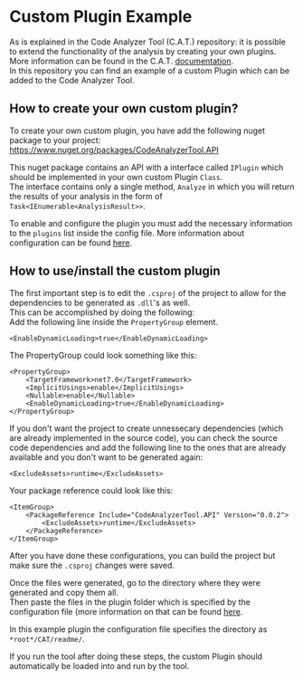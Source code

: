 # Custom Plugin Example

As is explained in the Code Analyzer Tool (C.A.T.) repository: it is possible to extend the functionality of the analysis by creating your own plugins. More information can be found in the C.A.T. [documentation](https://github.com/CodeAnalyzerIS/code-analyzer-tool/wiki).  
In this repository you can find an example of a custom Plugin which can be added to the Code Analyzer Tool.  

## How to create your own custom plugin?

To create your own custom plugin, you have add the following nuget package to your project:  https://www.nuget.org/packages/CodeAnalyzerTool.API  

This nuget package contains an API with a interface called `IPlugin` which should be implemented in your own custom Plugin `Class`.  
The interface contains only a single method, `Analyze` in which you will return the results of your analysis in the form of `Task<IEnumerable<AnalysisResult>>`.  

To enable and configure the plugin you must add the necessary information to the `plugins` list inside the config file. More information about configuration can be found [here](https://github.com/CodeAnalyzerIS/code-analyzer-tool/wiki/Configuration).

## How to use/install the custom plugin

The first important step is to edit the `.csproj` of the project to allow for the dependencies to be generated as `.dll`'s as well.  
This can be accomplished by doing the following:  
Add the following line inside the `PropertyGroup` element.  
```
<EnableDynamicLoading>true</EnableDynamicLoading>
```
The PropertyGroup could look something like this:  
```
<PropertyGroup>
    <TargetFramework>net7.0</TargetFramework>
    <ImplicitUsings>enable</ImplicitUsings>
    <Nullable>enable</Nullable>
    <EnableDynamicLoading>true</EnableDynamicLoading>
</PropertyGroup>
```
If you don't want the project to create unnessecary dependencies (which are already implemented in the source code), 
you can check the source code dependencies and add the following line to the ones that are already available and you don't want to be generated again:  
```
<ExcludeAssets>runtime</ExcludeAssets>
```
Your package reference could look like this:  
```
<ItemGroup>
    <PackageReference Include="CodeAnalyzerTool.API" Version="0.0.2">
        <ExcludeAssets>runtime</ExcludeAssets>
    </PackageReference>
</ItemGroup>
```
  
After you have done these configurations, you can build the project but make sure the `.csproj` changes were saved.  

Once the files were generated, go to the directory where they were generated and copy them all.  
Then paste the files in the plugin folder which is specified by the configuration file (more information on that can be found [here](https://github.com/CodeAnalyzerIS/code-analyzer-tool/wiki/Configuration).

In this example plugin the configuration file specifies the directory as `*root*/CAT/readme/`. 

If you run the tool after doing these steps, the custom Plugin should automatically be loaded into and run by the tool.
